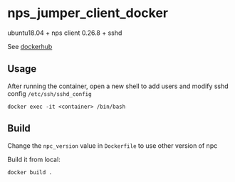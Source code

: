 # nps_jumper_client_docker

ubuntu18.04 + nps client 0.26.8 + sshd

See [dockerhub](https://hub.docker.com/r/zaberchann/nps_jumper_client)

## Usage
After running the container, open a new shell to add users and modify sshd config `/etc/ssh/sshd_config`
```
docker exec -it <container> /bin/bash
``` 

## Build
Change the `npc_version` value in `Dockerfile` to use other version of npc

Build it from local:
```
docker build .
```